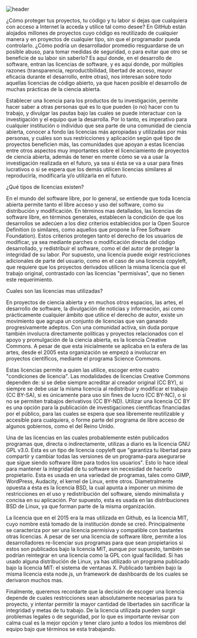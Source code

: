 <!--
.. title: Te hablamos de las licencias mas utilizadas en proyectos de ciencia abierta
.. slug: te-hablamos-de-las-licencias-mas-utilizadas-en-proyectos-de-ciencia-abierta
.. date: 2019-04-08
.. author: Rainer Palm
.. tags: open science, license
.. category: open science
.. link: 
.. description: 
.. type: text
-->

<!-- # Te hablamos de las licencias mas utilizadas en proyectos de ciencia abierta -->
<!-- **Por Rainer Palm** -->

![header](../../../images/blog/te-hablamos-de-las-licencias-mas-utilizadas-en-proyectos-de-te-hablamos-de-las-licencias-mas-utilizadas-en-proyectos-de-ciencia-abierta/header.png)

¿Cómo proteger tus proyectos, tu código y tu labor si dejas que cualquiera con acceso a Internet la acceda y utilice tal como desee? En GitHub están alojados millones de proyectos cuyo código es reutilizado de cualquier manera y en proyectos de cualquier tipo, sin que el programador pueda controlarlo. ¿Cómo podría un desarrollador promedio resguardarse de un posible abuso, para tomar medidas de seguridad, o para evitar que otro se beneficie de su labor sin saberlo? Es aquí donde, en el desarrollo de software, entran las licencias de software, y es aquí donde, por múltiples razones (transparencia, reproductibilidad, libertad de acceso, mayor eficacia durante el desarrollo, entre otras), nos interesan sobre todo aquellas licencias de código abierto, ya que hacen posible el desarrollo de muchas prácticas de la ciencia abierta.

<!-- TEASER_END -->

Establecer una licencia para los productos de tu investigación, permite hacer saber a otras personas qué es lo que pueden (o no) hacer con tu trabajo, y divulgar las pautas bajo las cuales se puede interactuar con la investigación y el equipo que la desarrolla. Por lo tanto, es imperativo para cualquier institución o individuo que sea parte de una comunidad de ciencia abierta, conocer a fondo las licencias más apropiadas y utilizadas por más personas, y cuáles son sus restricciones y aplicación según qué tipo de proyectos beneficien más, las comunidades que apoyan a estas licencias entre otros aspectos muy importantes sobre el licenciamiento de proyectos de ciencia abierta, además de tener en mente cómo se va a usar la investigación realizada en el futuro, ya sea si ésta se va a usar para fines lucrativos o si se espera que los demás utilicen licencias similares al reproducirla, modificarla y/o utilizarla en el futuro.

¿Qué tipos de licencias existen?

En el mundo del software libre, por lo general, se entiende que toda licencia abierta permite tanto el libre acceso y uso del software, como su distribución y modificación. En términos mas detallados, las licencias de software libre, en términos generales, establecen la condición de que los desarrollos se adecúen a los diez criterios establecidos por la Open Source Definition (o similares, como aquellos que propone la Free Software Foundation). Estos criterios protegen tanto el derecho de los usuarios de modificar, ya sea mediante parches o modificación directa del código desarrollado, y redistribuir el software, como el del autor de proteger la integridad de su labor. Por supuesto, una licencia puede exigir restricciones adicionales de parte del usuario, como en el caso de una licencia copyleft, que requiere que los proyectos derivados utilicen la misma licencia que el trabajo original, contrastado con las licencias "permisivas", que no tienen este requerimiento.

Cuales son las licencias mas utilizadas?

En proyectos de ciencia abierta y en muchos otros espacios, las artes, el desarrollo de software, la divulgación de noticias y información, así como prácticamente cualquier ámbito que utilice el derecho de autor, existe un movimiento que agrupa un conjunto de licencias que van ganando progresivamente adeptos. Con una comunidad activa, sin duda porque también involucra directamente políticas y proyectos relacionados con el apoyo y promulgación de la ciencia abierta, es la licencia Creative Commons. A pesar de que esta inicialmente se aplicaba en la esfera de las artes, desde el 2005 esta organización se empezó a involucrar en proyectos científicos, mediante el programa Science Commons.

Estas licencias permite a quien las utilice, escoger entre cuatro "condiciones de licencia". Las modalidades de licencias Creative Commons dependen de: si se debe siempre acreditar al creador original (CC BY), si siempre se debe usar la misma licencia al redistribuir y modificar el trabajo (CC BY-SA), si es únicamente para uso sin fines de lucro (CC BY-NC), o si no se permiten trabajos derivativos (CC BY-ND). Utilizar una licencia CC BY es una opción para la publicación de investigaciones científicas financiadas por el público, para las cuales se espera que sea libremente reutilizable y accesible para cualquiera, o forme parte del programa de libre acceso de algunos gobiernos, como el del Reino Unido.

Una de las licencias en las cuales probablemente estén publicados programas que, directa o indirectamente, utilizas a diario es la licencia GNU GPL v3.0. Esta es un tipo de licencia copyleft que "garantiza tu libertad para compartir y cambiar todas las versiones de un programa-para asegurarse que sigue siendo software libre para todos los usuarios". Esto lo hace ideal para mantener la integridad de tu software sin necesidad de hacerlo propietario. Esta es usada en una variedad de programas, tales como GIMP, WordPress, Audacity, el kernel de Linux, entre otros. Diametralmente opuesta a ésta es la licencia BSD, la cual apunta a imponer un mínimo de restricciones en el uso y redistribución del software, siendo minimalista y concisa en su aplicación. Por supuesto, esta es usada en las distribuciones BSD de Linux, ya que forman parte de la misma organización.

La licencia que en el 2015 era la mas utilizada en Github, es la licencia MIT, cuyo nombre está tomado de la institución donde se creó. Principalmente se caracteriza por ser una licencia permisiva y compatible con bastantes otras licencias. A pesar de ser una licencia de software libre, permite a los desarrolladores re-licenciar sus programas para que sean propietarios si estos son publicados bajo la licencia MIT, aunque por supuesto, también se podrían reintegrar en una licencia como la GPL con igual facilidad. Si has usado alguna distribución de Linux, ya has utilizado un programa publicado bajo la licencia MIT: el sistema de ventanas X. Publicado también bajo la misma licencia esta node.js, un framework de dashboards de los cuales se derivaron muchos mas.

Finalmente, queremos recordarte que la decisión de escoger una licencia depende de cuales restricciones sean absolutamente necesarias para tu proyecto, y intentar permitir la mayor cantidad de libertades sin sacrificar la integridad y metas de tu trabajo. De la licencia utilizada pueden surgir problemas legales o de seguridad, por lo que es importante revisar con calma cual es la mejor opción y tener claro junto a todos los miembros del equipo bajo que términos se esta trabajando.
